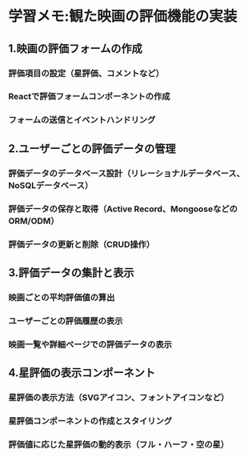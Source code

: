 # 学習メモ:観た映画の評価機能の実装
## 1.映画の評価フォームの作成
### 評価項目の設定（星評価、コメントなど）
### Reactで評価フォームコンポーネントの作成
### フォームの送信とイベントハンドリング
## 2.ユーザーごとの評価データの管理
### 評価データのデータベース設計（リレーショナルデータベース、NoSQLデータベース）
### 評価データの保存と取得（Active Record、MongooseなどのORM/ODM）
### 評価データの更新と削除（CRUD操作）
## 3.評価データの集計と表示
### 映画ごとの平均評価値の算出
### ユーザーごとの評価履歴の表示
### 映画一覧や詳細ページでの評価データの表示
## 4.星評価の表示コンポーネント
### 星評価の表示方法（SVGアイコン、フォントアイコンなど）
### 星評価コンポーネントの作成とスタイリング
### 評価値に応じた星評価の動的表示（フル・ハーフ・空の星）